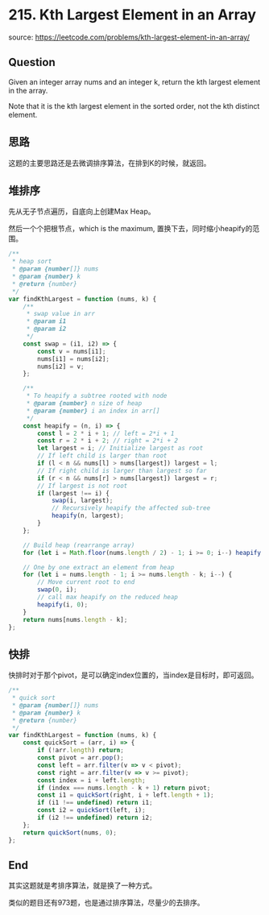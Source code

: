 # 215. Kth Largest Element in an Array

source: <https://leetcode.com/problems/kth-largest-element-in-an-array/>

## Question

Given an integer array nums and an integer k, return the kth largest element in the array.

Note that it is the kth largest element in the sorted order, not the kth distinct element.

## 思路

这题的主要思路还是去微调排序算法，在排到K的时候，就返回。

## 堆排序

先从无子节点遍历，自底向上创建Max Heap。

然后一个个把根节点，which is the maximum, 置换下去，同时缩小heapify的范围。

```js
/**
 * heap sort
 * @param {number[]} nums
 * @param {number} k
 * @return {number}
 */
var findKthLargest = function (nums, k) {
    /**
     * swap value in arr
     * @param i1 
     * @param i2 
     */
    const swap = (i1, i2) => {
        const v = nums[i1];
        nums[i1] = nums[i2];
        nums[i2] = v;
    };

    /**
     * To heapify a subtree rooted with node
     * @param {number} n size of heap
     * @param {number} i an index in arr[]
     */
    const heapify = (n, i) => {
        const l = 2 * i + 1; // left = 2*i + 1
        const r = 2 * i + 2; // right = 2*i + 2
        let largest = i; // Initialize largest as root
        // If left child is larger than root
        if (l < n && nums[l] > nums[largest]) largest = l;
        // If right child is larger than largest so far
        if (r < n && nums[r] > nums[largest]) largest = r;
        // If largest is not root
        if (largest !== i) {
            swap(i, largest);
            // Recursively heapify the affected sub-tree
            heapify(n, largest);
        }
    };

    // Build heap (rearrange array)
    for (let i = Math.floor(nums.length / 2) - 1; i >= 0; i--) heapify(nums.length, i);

    // One by one extract an element from heap
    for (let i = nums.length - 1; i >= nums.length - k; i--) {
        // Move current root to end
        swap(0, i);
        // call max heapify on the reduced heap
        heapify(i, 0);
    }
    return nums[nums.length - k];
};
```

## 快排

快排时对于那个pivot，是可以确定index位置的，当index是目标时，即可返回。

```js
/**
 * quick sort
 * @param {number[]} nums
 * @param {number} k
 * @return {number}
 */
var findKthLargest = function (nums, k) {
    const quickSort = (arr, i) => {
        if (!arr.length) return;
        const pivot = arr.pop();
        const left = arr.filter(v => v < pivot);
        const right = arr.filter(v => v >= pivot);
        const index = i + left.length;
        if (index === nums.length - k + 1) return pivot;
        const i1 = quickSort(right, i + left.length + 1);
        if (i1 !== undefined) return i1;
        const i2 = quickSort(left, i);
        if (i2 !== undefined) return i2;
    };
    return quickSort(nums, 0);
};
```

## End

其实这题就是考排序算法，就是换了一种方式。

类似的题目还有973题，也是通过排序算法，尽量少的去排序。
